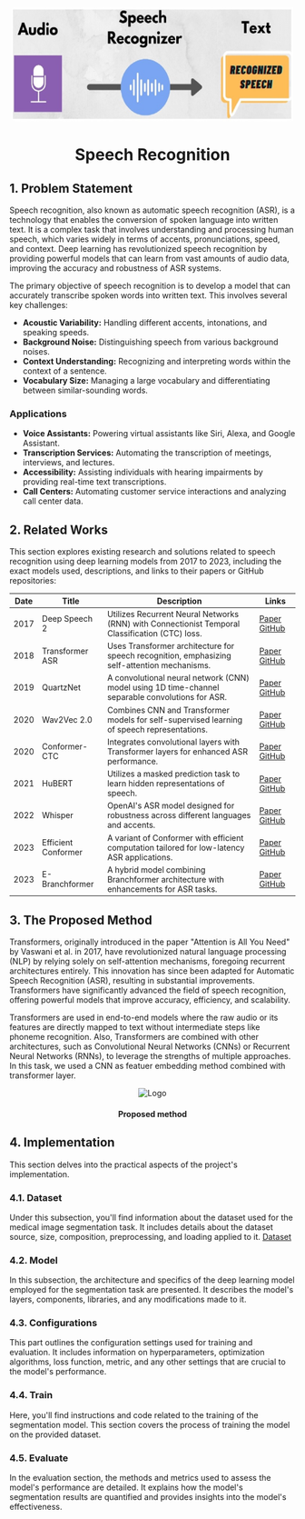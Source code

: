 <div align="center">
    <img src="title image.jpg" alt="Logo" width="" height="200">
<h1 align="center">Speech Recognition</h1>
</div>

## 1. Problem Statement
Speech recognition, also known as automatic speech recognition (ASR), is a technology that enables the conversion of spoken language into written text. It is a complex task that involves understanding and processing human speech, which varies widely in terms of accents, pronunciations, speed, and context. Deep learning has revolutionized speech recognition by providing powerful models that can learn from vast amounts of audio data, improving the accuracy and robustness of ASR systems. 

The primary objective of speech recognition is to develop a model that can accurately transcribe spoken words into written text. This involves several key challenges:

- **Acoustic Variability:**  Handling different accents, intonations, and speaking speeds.
- **Background Noise:** Distinguishing speech from various background noises.
- **Context Understanding:** Recognizing and interpreting words within the context of a sentence.
- **Vocabulary Size:** Managing a large vocabulary and differentiating between similar-sounding words.

### Applications

- **Voice Assistants:** Powering virtual assistants like Siri, Alexa, and Google Assistant.
- **Transcription Services:** Automating the transcription of meetings, interviews, and lectures.
- **Accessibility:** Assisting individuals with hearing impairments by providing real-time text transcriptions.
- **Call Centers:** Automating customer service interactions and analyzing call center data.


## 2. Related Works
This section explores existing research and solutions related to speech recognition using deep learning models from 2017 to 2023, including the exact models used, descriptions, and links to their papers or GitHub repositories:

| Date | Title                                  | Description                                                                                                 | Links                                                                                              |
|------|----------------------------------------|-------------------------------------------------------------------------------------------------------------|----------------------------------------------------------------------------------------------------|
| 2017 | Deep Speech 2                          | Utilizes Recurrent Neural Networks (RNN) with Connectionist Temporal Classification (CTC) loss.             | [Paper](https://arxiv.org/abs/1512.02595) [GitHub](https://github.com/baidu-research/warp-ctc)     |
| 2018 | Transformer ASR                        | Uses Transformer architecture for speech recognition, emphasizing self-attention mechanisms.                 | [Paper](https://arxiv.org/abs/1809.08895) [GitHub](https://github.com/espnet/espnet)               |
| 2019 | QuartzNet                              | A convolutional neural network (CNN) model using 1D time-channel separable convolutions for ASR.             | [Paper](https://arxiv.org/abs/1910.10261) [GitHub](https://github.com/NVIDIA/DeepLearningExamples/tree/master/PyTorch/SpeechRecognition/Jasper) |
| 2020 | Wav2Vec 2.0                            | Combines CNN and Transformer models for self-supervised learning of speech representations.                  | [Paper](https://arxiv.org/abs/2006.11477) [GitHub](https://github.com/pytorch/fairseq/tree/main/examples/wav2vec) |
| 2020 | Conformer-CTC                          | Integrates convolutional layers with Transformer layers for enhanced ASR performance.                        | [Paper](https://arxiv.org/abs/2006.11477) [GitHub](https://github.com/espnet/espnet)               |
| 2021 | HuBERT                                 | Utilizes a masked prediction task to learn hidden representations of speech.                                 | [Paper](https://arxiv.org/abs/2106.07447) [GitHub](https://github.com/pytorch/fairseq/tree/main/examples/hubert) |
| 2022 | Whisper                                | OpenAI's ASR model designed for robustness across different languages and accents.                           | [Paper](https://openai.com/research/whisper) [GitHub](https://github.com/openai/whisper)           |
| 2023 | Efficient Conformer                    | A variant of Conformer with efficient computation tailored for low-latency ASR applications.                 | [Paper](https://arxiv.org/abs/2305.00359) [GitHub](https://github.com/espnet/espnet)               |
| 2023 | E-Branchformer                         | A hybrid model combining Branchformer architecture with enhancements for ASR tasks.                          | [Paper](https://arxiv.org/abs/2305.00120) [GitHub](https://github.com/espnet/espnet)               |



## 3. The Proposed Method
Transformers, originally introduced in the paper "Attention is All You Need" by Vaswani et al. in 2017, have revolutionized natural language processing (NLP) by relying solely on self-attention mechanisms, foregoing recurrent architectures entirely. This innovation has since been adapted for Automatic Speech Recognition (ASR), resulting in substantial improvements.
Transformers have significantly advanced the field of speech recognition, offering powerful models that improve accuracy, efficiency, and scalability. 

Transformers are used in end-to-end models where the raw audio or its features are directly mapped to text without intermediate steps like phoneme recognition. Also, Transformers are combined with other architectures, such as Convolutional Neural Networks (CNNs) or Recurrent Neural Networks (RNNs), to leverage the strengths of multiple approaches. In this task, we used a CNN as featuer embedding method combined with transformer layer.

<div align="center">
    <img src="title method.jpg" alt="Logo" width="" height="300">
<h4 align="center">Proposed method</h4>
</div>

## 4. Implementation
This section delves into the practical aspects of the project's implementation.

### 4.1. Dataset
Under this subsection, you'll find information about the dataset used for the medical image segmentation task. It includes details about the dataset source, size, composition, preprocessing, and loading applied to it.
[Dataset](https://www.kaggle.com/competitions/uw-madison-gi-tract-image-segmentation/data)

### 4.2. Model
In this subsection, the architecture and specifics of the deep learning model employed for the segmentation task are presented. It describes the model's layers, components, libraries, and any modifications made to it.

### 4.3. Configurations
This part outlines the configuration settings used for training and evaluation. It includes information on hyperparameters, optimization algorithms, loss function, metric, and any other settings that are crucial to the model's performance.

### 4.4. Train
Here, you'll find instructions and code related to the training of the segmentation model. This section covers the process of training the model on the provided dataset.

### 4.5. Evaluate
In the evaluation section, the methods and metrics used to assess the model's performance are detailed. It explains how the model's segmentation results are quantified and provides insights into the model's effectiveness.


